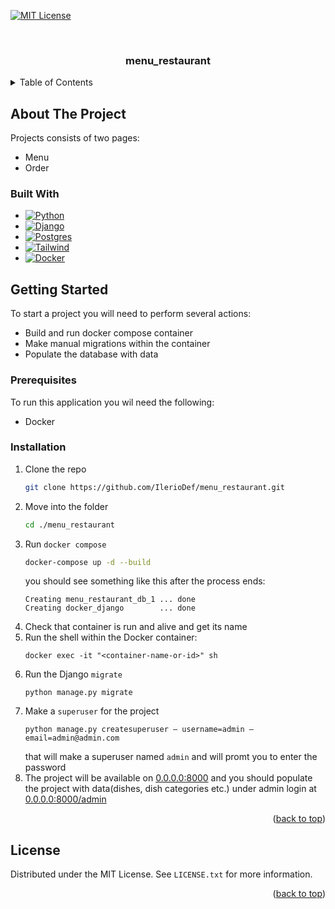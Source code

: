 <!-- PROJECT SHIELDS -->
[![MIT License][license-shield]][license-url]

<!-- PROJECT LOGO -->
<br />
<div align="center">
<h3 align="center">menu_restaurant</h3>
</div>

<!-- TABLE OF CONTENTS -->
<details>
  <summary>Table of Contents</summary>
  <ol>
    <li>
      <a href="#about-the-project">About The Project</a>
      <ul>
        <li><a href="#built-with">Built With</a></li>
      </ul>
    </li>
    <li>
      <a href="#getting-started">Getting Started</a>
      <ul>
        <li><a href="#prerequisites">Prerequisites</a></li>
        <li><a href="#installation">Installation</a></li>
      </ul>
    </li>
    <li><a href="#usage">Usage</a></li>
    <li><a href="#roadmap">Roadmap</a></li>
    <li><a href="#contributing">Contributing</a></li>
    <li><a href="#license">License</a></li>
    <li><a href="#contact">Contact</a></li>
    <li><a href="#acknowledgments">Acknowledgments</a></li>
  </ol>
</details>

<!-- ABOUT THE PROJECT -->
## About The Project



Projects consists of two pages:
* Menu
* Order

### Built With

* [![Python][Python.com]][Python-url]
* [![Django][djangoproject.com]][Django-url]
* [![Postgres][postgresql.org]][postgresql-url]
* [![Tailwind][tailwindcss.com]][tailwind-url]
* [![Docker][docker.com]][docker-url] 

<!-- GETTING STARTED -->
## Getting Started

To start a project you will need to perform several actions:
* Build and run docker compose container
* Make manual migrations within the container
* Populate the database with data

### Prerequisites

To run this application you wil need the following:
* Docker

### Installation

1. Clone the repo
   ```sh
   git clone https://github.com/IlerioDef/menu_restaurant.git
   ```
2. Move into the folder 
   ```sh
   cd ./menu_restaurant
   ```
3. Run `docker compose`
    ```sh
    docker-compose up -d --build
    ```
   you should see something like this after the process ends:
    ```shell
    Creating menu_restaurant_db_1 ... done
    Creating docker_django        ... done
    ```
4. Check that container is run and alive and get its name
5. Run the shell within the Docker container:
    ```shell
    docker exec -it "<container-name-or-id>" sh
    ```
6. Run the Django ```migrate```
    ```shell
    python manage.py migrate
    ```
7. Make a ```superuser``` for the project
    ```shell
   python manage.py createsuperuser – username=admin – email=admin@admin.com
    ```
   that will make a superuser named ```admin``` and will promt you to enter the password
8. The project will be available on
<a href="0.0.0.0:8000">0.0.0.0:8000</a>
   and you should populate the project with data(dishes, dish categories etc.) under admin login at <a href="0.0.0.0:8000/admin">0.0.0.0:8000/admin</a>

<p align="right">(<a href="#readme-top">back to top</a>)</p>




<!-- LICENSE -->
## License

Distributed under the MIT License. See `LICENSE.txt` for more information.

<p align="right">(<a href="#readme-top">back to top</a>)</p>





<!-- MARKDOWN LINKS & IMAGES -->
<!-- https://www.markdownguide.org/basic-syntax/#reference-style-links -->
[contributors-shield]: https://img.shields.io/github/contributors/github_username/repo_name.svg?style=for-the-badge
[contributors-url]: https://github.com/ileriodef/menu_restaurant/graphs/contributors
[forks-shield]: https://img.shields.io/github/forks/github_username/repo_name.svg?style=for-the-badge
[forks-url]: https://github.com/github_username/repo_name/network/members
[stars-shield]: https://img.shields.io/github/stars/github_username/repo_name.svg?style=for-the-badge
[stars-url]: https://github.com/github_username/repo_name/stargazers
[issues-shield]: https://img.shields.io/github/issues/github_username/repo_name.svg?style=for-the-badge
[issues-url]: https://github.com/github_username/repo_name/issues
[license-shield]: https://img.shields.io/github/license/github_username/repo_name.svg?style=for-the-badge
[license-url]: https://github.com/IlerioDef/menu_restaurant/blob/master/LICENSE
[linkedin-shield]: https://img.shields.io/badge/-LinkedIn-black.svg?style=for-the-badge&logo=linkedin&colorB=555
[linkedin-url]: https://linkedin.com/in/linkedin_username
[product-screenshot]: images/screenshot.png
[Next.js]: https://img.shields.io/badge/next.js-000000?style=for-the-badge&logo=nextdotjs&logoColor=white
[Next-url]: https://nextjs.org/
[React.js]: https://img.shields.io/badge/React-20232A?style=for-the-badge&logo=react&logoColor=61DAFB
[React-url]: https://reactjs.org/
[Vue.js]: https://img.shields.io/badge/Vue.js-35495E?style=for-the-badge&logo=vuedotjs&logoColor=4FC08D
[Vue-url]: https://vuejs.org/
[Angular.io]: https://img.shields.io/badge/Angular-DD0031?style=for-the-badge&logo=angular&logoColor=white
[Angular-url]: https://angular.io/
[Svelte.dev]: https://img.shields.io/badge/Svelte-4A4A55?style=for-the-badge&logo=svelte&logoColor=FF3E00
[Svelte-url]: https://svelte.dev/
[Laravel.com]: https://img.shields.io/badge/Laravel-FF2D20?style=for-the-badge&logo=laravel&logoColor=white
[Laravel-url]: https://laravel.com
[Bootstrap.com]: https://img.shields.io/badge/Bootstrap-563D7C?style=for-the-badge&logo=bootstrap&logoColor=white
[Bootstrap-url]: https://getbootstrap.com
[JQuery.com]: https://img.shields.io/badge/jQuery-0769AD?style=for-the-badge&logo=jquery&logoColor=white
[JQuery-url]: https://jquery.com 
[djangoproject.com]: https://img.shields.io/badge/Django-2B8C67?style=for-the-badge&logo=django&logoColor=white
[django-url]: https://www.djangoproject.com/
[Postgresql.org]: https://img.shields.io/badge/Postgresql-0064a5?style=for-the-badge&logo=postgresql&logoColor=white 
[Postgresql-url]: https://www.postgresql.org/
[Python.com]: https://img.shields.io/badge/Python-444?style=for-the-badge&logo=python&logoColor=white 
[Python-url]: https://www.python.org/
[tailwindcss.com]:https://img.shields.io/badge/TailwindCSS-38bdf8?style=for-the-badge&logo=tailwindcss&logoColor=white 
[tailwind-url]:https://tailwindcss.com/
[docker.com]:https://img.shields.io/badge/Docker-086dd7?style=for-the-badge&logo=docker&logoColor=white 
[docker-url]:https://www.docker.com/
